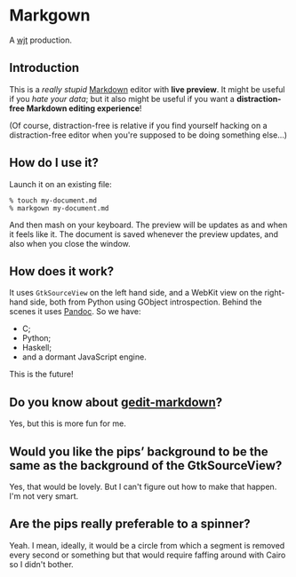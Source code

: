 # Markgown

A [wjt](http://wjt.me.uk/) production.

## Introduction

This is a *really stupid* [Markdown][] editor with **live preview**. It might be useful if you *hate your data*; but it also might be useful if you want a __distraction-free Markdown editing experience__!

(Of course, distraction-free is relative if you find yourself hacking on a distraction-free editor when you're supposed to be doing something else…)

## How do I use it?

Launch it on an existing file:

    % touch my-document.md
    % markgown my-document.md

And then mash on your keyboard. The preview will be updates as and when it feels like it. The document is saved whenever the preview updates, and also when you close the window.

## How does it work?

It uses `GtkSourceView` on the left hand side, and a WebKit view on the right-hand side, both from Python using GObject introspection. Behind the scenes it uses [Pandoc][]. So we have:

* C;
* Python;
* Haskell;
* and a dormant JavaScript engine.

This is the future!

## Do you know about [gedit-markdown][]?

Yes, but this is more fun for me.

## Would you like the pips’ background to be the same as the background of the GtkSourceView?

Yes, that would be lovely. But I can't figure out how to make that happen. I'm not very smart.

## Are the pips really preferable to a spinner?

Yeah. I mean, ideally, it would be a circle from which a segment is removed every second or something but that would require faffing around with Cairo so I didn't bother.

[Markdown]: http://daringfireball.net/projects/markdown/
[Pandoc]: http://johnmacfarlane.net/pandoc/
    "I love horses."
[gedit-markdown]: http://www.jpfleury.net/en/software/gedit-markdown.php
